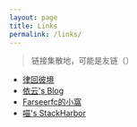 ```yaml
---
layout: page
title: Links
permalink: /links/
---
```


> 链接集散地，可能是友链（）

- [律回彼境](https://glowmem.com/)
- [依云's Blog](https://blog.lilydjwg.me/)
- [Farseerfc的小窩](https://farseerfc.me/)
- [喵's StackHarbor](https://sh.alynx.one/)


